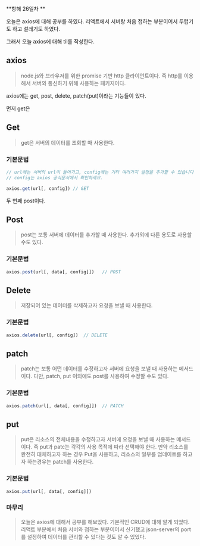 **항해 26일차 **

오늘은 axios에 대해 공부를 하였다. 리액트에서 서버랑 처음 접하는 부분이어서 두렵기도 하고 설레기도 하였다.

그래서 오늘 axios에 대해 til를 작성한다.

## axios

> node.js와 브라우저를 위한 promise 기반 http 클라이언트이다. 즉 http를 이용해서 서버와 통신하기 위해 사용하는 패키지이다.

axios에는 get, post, delete, patch(put)이라는 기능들이 있다.

먼저 get은

## Get

> get은 서버의 데이터를 조회할 때 사용한다.

### 기본문법

```jsx
// url에는 서버의 url이 들어가고, config에는 기타 여러가지 설정을 추가할 수 있습니다.
// config는 axios 공식문서에서 확인하세요.

axios.get(url[, config]) // GET
```

두 번째 post이다.

## Post

> post는 보통 서버에 데이터를 추가할 때 사용한다. 추가외에 다른 용도로 사용할 수도 있다.

### 기본문법

```jsx
axios.post(url[, data[, config]])   // POST
```

## Delete

> 저장되어 있는 데이터를 삭제하고자 요청을 보낼 때 사용한다.

### 기본문법

```jsx
axios.delete(url[, config])  // DELETE
```

## patch

> patch는 보통 어떤 데이터를 수정하고자 서버에 요청을 보낼 때 사용하는 메서드이다. 다만, patch, put 이외에도 post를 사용하여 수정할 수도 있다.

### 기본문법

```jsx
axios.patch(url[, data[, config]])  // PATCH
```

## put

> put은 리소스의 전체내용을 수정하고자 서버에 요청을 보낼 때 사용하는 메서드이다. 즉 put과 patc는 각각의 사용 목적에 따라 선택해야 한다. 만약 리소스를 완전히 대체하고자 하는 경우 Put을 사용하고, 리소스의 일부를 업데이트를 하고자 하는경우는 patch를 사용한다.

### 기본문법

```jsx
axios.put(url[, data[, config]])
```

### 마무리

> 오늘은 axios에 대해서 공부를 해보았다. 기본적인 CRUD에 대해 알게 되었다. 리액트 부분에서 처음 서버와 접하는 부분이어서 신기했고 json-server의 port를 설정하여 데이터를 관리할 수 있다는 것도 알 수 있었다.

